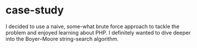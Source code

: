 # case-study

I decided to use a naive, some-what brute force approach to tackle the problem and enjoyed learning about PHP. I definitely wanted to dive deeper into the Boyer–Moore string-search algorithm.